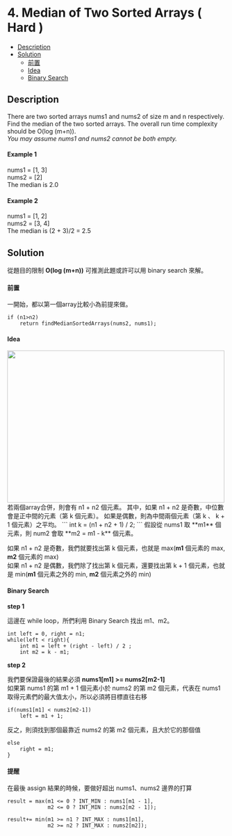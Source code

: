 # 4. Median of Two Sorted Arrays ( Hard )

+ [Description](#Description)  
+ [Solution](#Solution)  
  - [前置](#前置) 
  - [Idea](#Idea) 
  - [Binary Search](#Binary-Search)  

## Description
There are two sorted arrays nums1 and nums2 of size m and n respectively.  
Find the median of the two sorted arrays. The overall run time complexity should be O(log (m+n)).  
_You may assume nums1 and nums2 cannot be both empty._  


#### Example 1
nums1 = [1, 3]  
nums2 = [2]  
The median is 2.0  

#### Example 2
nums1 = [1, 2]  
nums2 = [3, 4]  
The median is (2 + 3)/2 = 2.5  

## Solution
從題目的限制 **O(log (m+n))** 可推測此題或許可以用 binary search 來解。  
#### 前置
一開始，都以第一個array比較小為前提來做。  
```
if (n1>n2)
    return findMedianSortedArrays(nums2, nums1);
```
#### Idea
<img width="500" height="350" src="https://i.ibb.co/SwDKn05/q4.png">
若兩個array合併，則會有 n1 + n2 個元素。
其中，如果 n1 + n2 是奇數，中位數會是正中間的元素（第 k 個元素）。  
如果是偶數，則為中間兩個元素（第 k 、 k + 1 個元素）之平均。  
```
int k = (n1 + n2 + 1) / 2;
```
假設從 nums1 取 **m1** 個元素，則 num2 會取 **m2 = m1 - k** 個元素。  

如果 n1 + n2 是奇數，我們就要找出第 k 個元素，也就是 max(**m1** 個元素的 max, **m2** 個元素的 max)  
如果 n1 + n2 是偶數，我們除了找出第 k 個元素，還要找出第 k + 1 個元素，也就是 min(**m1** 個元素之外的 min, **m2** 個元素之外的 min)  

#### Binary Search
**step 1**   

這邊在 while loop，所們利用 Binary Search 找出 m1、m2。  
```
int left = 0, right = n1; 
while(left < right){
    int m1 = left + (right - left) / 2 ;
    int m2 = k - m1;
```
**step 2**   

我們要保證最後的結果必須 **nums1[m1] >=  nums2[m2-1]**  
如果第 nums1 的第 m1 + 1 個元素小於 nums2 的第 m2 個元素，代表在 nums1 取得元素們的最大值太小，所以必須將目標直往右移
```
if(nums1[m1] < nums2[m2-1])
    left = m1 + 1;
```
反之，則須找到那個最靠近 nums2 的第 m2 個元素，且大於它的那個值
```
else
    right = m1;
}
```
#### 提醒
在最後 assign 結果的時候，要做好超出 nums1、nums2 邊界的打算
```
result = max(m1 <= 0 ? INT_MIN : nums1[m1 - 1], 
             m2 <= 0 ? INT_MIN : nums2[m2 - 1]);
```
```
result+= min(m1 >= n1 ? INT_MAX : nums1[m1],
             m2 >= n2 ? INT_MAX : nums2[m2]);
```
